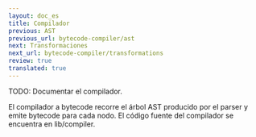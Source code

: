 ```yaml
---
layout: doc_es
title: Compilador
previous: AST
previous_url: bytecode-compiler/ast
next: Transformaciones
next_url: bytecode-compiler/transformations
review: true
translated: true
---
```


TODO: Documentar el compilador.

El compilador a bytecode recorre el árbol AST producido por el parser y emite
bytecode para cada nodo. El código fuente del compilador se encuentra en
lib/compiler.

